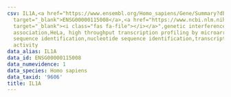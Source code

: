 ```yaml
---
csv: IL1A,<a href="https://www.ensembl.org/Homo_sapiens/Gene/Summary?db=core;g=ENSG00000115008"
  target="_blank">ENSG00000115008</a>,<a href="https://www.ncbi.nlm.nih.gov/pubmed/17216044"
  target="_blank"><i class="fas fa-file"></i></a>",genetic interference,functional
  association,HeLa, high throughput transcription profiling by microarray,nucleotide
  sequence identification,nucleotide sequence identification,transcriptional regulation,up-regulates
  activity
data_alias: IL1A
data_id: ENSG00000115008
data_numevidence: 1
data_species: Homo sapiens
data_taxid: '9606'
title: IL1A
---
```

